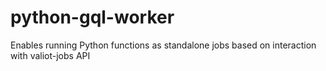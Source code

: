 # python-gql-worker
Enables running Python functions as standalone jobs based on interaction with valiot-jobs API
